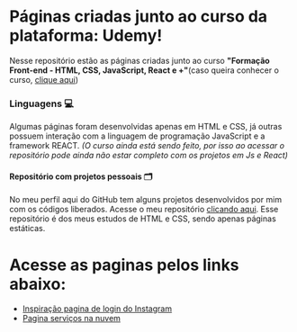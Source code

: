 # Páginas criadas junto ao curso da plataforma: Udemy!
Nesse repositório estão as páginas criadas junto ao curso **"Formação Front-end - HTML, CSS, JavaScript, React e +"**(caso queira conhecer o curso, <a href="https://www.udemy.com/course/formacao-front-end-html-css-javascript-react-e/?couponCode=JUST4U02223">clique aqui</a>)



### Linguagens 💻
Algumas páginas foram desenvolvidas apenas em HTML e CSS, já outras possuem interação com a linguagem de programação JavaScript e a framework REACT. _(O curso ainda está sendo feito, por isso ao acessar o repositório pode ainda não estar completo com os projetos em Js e React)_

#### Repositório com projetos pessoais 🗂️
No meu perfil aqui do GitHub tem alguns projetos desenvolvidos por mim com os códigos liberados. Acesse o meu repositório [clicando aqui](https://github.com/matheuspomoviski/Paginas-estaticas). Esse repositório é dos meus estudos de HTML e CSS, sendo apenas páginas estáticas.

# Acesse as paginas pelos links abaixo:

- [Inspiração pagina de login do Instagram](https://matheuspomoviski.github.io/Paginas-criadas-curso-udemy-HTML-CSS-JS-REACT/Inspira%C3%A7%C3%A3o_home_instagram/)
- [Pagina serviços na nuvem](https://github.com/matheuspomoviski/Paginas-criadas-curso-udemy-HTML-CSS-JS-REACT/tree/0ee72a1ddcd3fbc5d63abebc1fe4a95aa0d4e5aa/HDC_HOST)
